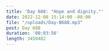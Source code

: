 ```yaml
---
title: 'Day 688: "Hope and dignity."'
date: 2022-12-08 15:14:00 -08:00
file: "/uploads/Day-B688.mp3"
post: Day 688
duration: '00:03:56'
length: 3450482
---
```


